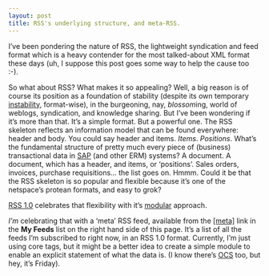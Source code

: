 ```yaml
---
layout: post
title: RSS's underlying structure, and meta-RSS.
---
```



I’ve been pondering the nature of RSS, the lightweight syndication and feed format which is a heavy contender for the most talked-about XML format these days (uh, I suppose this post goes some way to help the cause too :-).

So what about RSS? What makes it so appealing? Well, a big reason is of course its position as a foundation of stability (despite its own temporary [instability](http://rss.benhammersley.com/archives/000051.html#000051), format-wise), in the burgeoning, nay, *blossom*ing, world of weblogs, syndication, and knowledge sharing. But I’ve been wondering if it’s more than that. It’s a simple format. But a powerful one. The RSS skeleton reflects an information model that can be found everywhere: header and body. You could say header and items. *Items*. *Positions*. What’s the fundamental structure of pretty much every piece of (business) transactional data in [SAP](http://www.sap-ag.de/) (and other ERM) systems? A document. A document, which has a header, and items, or ‘positions’. Sales orders, invoices, purchase requisitions… the list goes on. Hmmm. Could it be that the RSS skeleton is so popular and flexible because it’s one of the netspace’s protean formats, and easy to grok?

[RSS 1.0](http://purl.org/rss/1.0/) celebrates that flexibility with it’s [modular](http://purl.org/rss/1.0/modules/) approach.

*I’m* celebrating that with a ‘meta’ RSS feed, available from the [[meta]](../../../%7Edj/rss.rss) link in the **My Feeds** list on the right hand side of this page. It’s a list of all the feeds I’m subscribed to right now, in an RSS 1.0 format. Currently, I’m just using core tags, but it might be a better idea to create a simple module to enable an explicit statement of what the data is. (I know there’s [OCS](http://internetalchemy.org/ocs/) too, but hey, it’s Friday).


